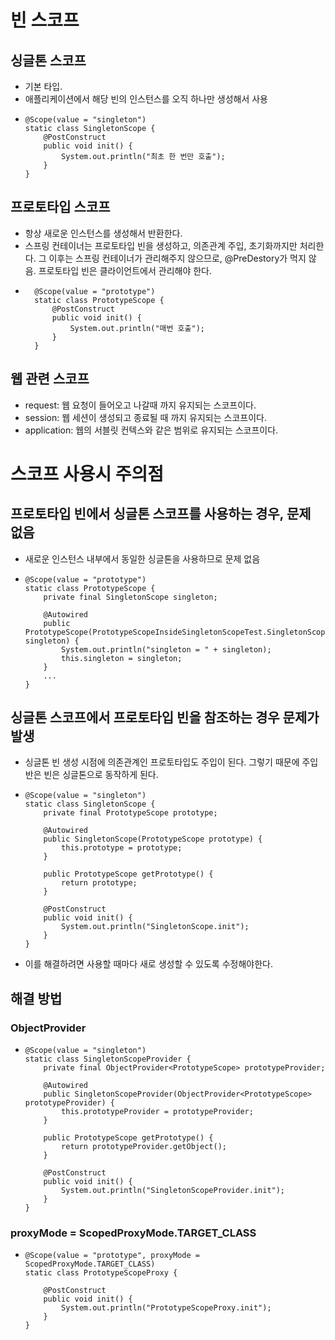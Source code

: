 # 빈 스코프 
## 싱글톤 스코프
- 기본 타입. 
- 애플리케이션에서 해당 빈의 인스턴스를 오직 하나만 생성해서 사용 
- ```
  @Scope(value = "singleton")
  static class SingletonScope {
      @PostConstruct
      public void init() {
          System.out.println("최초 한 번만 호출");
      }
  }
  ```
## 프로토타입 스코프 
- 항상 새로운 인스턴스를 생성해서 반환한다.
- 스프링 컨테이너는 프로토타입 빈을 생성하고, 의존관계 주입, 초기화까지만 처리한다. 그 이후는 스프링 컨테이너가 관리해주지 않으므로, @PreDestory가 먹지 않음. 프로토타입 빈은 클라이언트에서 관리해야 한다.
- ```
    @Scope(value = "prototype")
    static class PrototypeScope {
        @PostConstruct
        public void init() {
            System.out.println("매번 호출");
        }
    }
  ```

## 웹 관련 스코프
  + request: 웹 요청이 들어오고 나갈때 까지 유지되는 스코프이다.
  + session: 웹 세션이 생성되고 종료될 때 까지 유지되는 스코프이다.
  + application: 웹의 서블릿 컨텍스와 같은 범위로 유지되는 스코프이다.
  
# 스코프 사용시 주의점

## 프로토타입 빈에서 싱글톤 스코프를 사용하는 경우, 문제 없음 
- 새로운 인스턴스 내부에서 동일한 싱글톤을 사용하므로 문제 없음 
- ```
  @Scope(value = "prototype")
  static class PrototypeScope {
      private final SingletonScope singleton;

      @Autowired
      public PrototypeScope(PrototypeScopeInsideSingletonScopeTest.SingletonScope singleton) {
          System.out.println("singleton = " + singleton);
          this.singleton = singleton;
      }
      ...
  }
  ```

## 싱글톤 스코프에서 프로토타입 빈을 참조하는 경우 문제가 발생 
- 싱글톤 빈 생성 시점에 의존관계인 프로토타입도 주입이 된다. 그렇기 때문에 주입반은 빈은 싱글톤으로 동작하게 된다.   
- ```
  @Scope(value = "singleton")
  static class SingletonScope {
      private final PrototypeScope prototype;

      @Autowired
      public SingletonScope(PrototypeScope prototype) {
          this.prototype = prototype;
      }

      public PrototypeScope getPrototype() {
          return prototype;
      }

      @PostConstruct
      public void init() {
          System.out.println("SingletonScope.init");
      }
  }
  ```
- 이를 해결하려면 사용할 때마다 새로 생성할 수 있도록 수정해야한다.
## 해결 방법 
### ObjectProvider 
- ```
  @Scope(value = "singleton")
  static class SingletonScopeProvider {
      private final ObjectProvider<PrototypeScope> prototypeProvider;

      @Autowired
      public SingletonScopeProvider(ObjectProvider<PrototypeScope> prototypeProvider) {
          this.prototypeProvider = prototypeProvider;
      }

      public PrototypeScope getPrototype() {
          return prototypeProvider.getObject();
      }

      @PostConstruct
      public void init() {
          System.out.println("SingletonScopeProvider.init");
      }
  }
  ```

### proxyMode = ScopedProxyMode.TARGET_CLASS
- ```
  @Scope(value = "prototype", proxyMode = ScopedProxyMode.TARGET_CLASS)
  static class PrototypeScopeProxy {

      @PostConstruct
      public void init() {
          System.out.println("PrototypeScopeProxy.init");
      }
  }
  ```